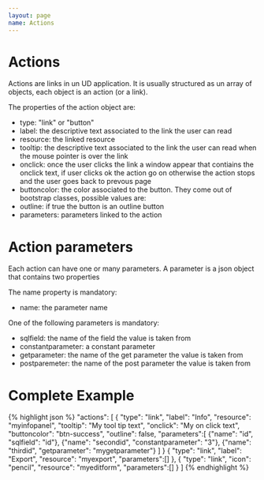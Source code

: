 ```yaml
---
layout: page
name: Actions
---
```


# Actions 

Actions are links in un UD application.
It is usually structured as un array of objects, each object is an action (or a link).

The properties of the action object are:

* type: "link" or "button"
* label: the descriptive text associated to the link the user can read
* resource: the linked resource
* tooltip: the descriptive text associated to the link the user can read when the mouse pointer is over the link
* onclick: once the user clicks the link a window appear that contiains the onclick text, if user clicks ok the action go on otherwise the action stops and the user goes back to prevous page
* buttoncolor: the color associated to the button. They come out of bootstrap classes, possible values are: 
* outline: if true the button is an outline button
* parameters: parameters linked to the action

# Action parameters

Each action can have one or many parameters.
A parameter is a json object that contains two properties

The name property is mandatory:

* name: the parameter name

One of the following parameters is mandatory:

* sqlfield: the name of the field the value is taken from
* constantparameter: a constant parameter
* getparameter: the name of the get parameter the value is taken from
* postparemeter: the name of the post parameter the value is taken from

# Complete Example

{% highlight json %}
"actions": [
    { "type": "link",
	  "label": "Info", 
      "resource": "myinfopanel",
      "tooltip": "My tool tip text",
      "onclick": "My on click text",
      "buttoncolor": "btn-success",
      "outline": false,
      "parameters":[
        {"name": "id", "sqlfield": "id"},
        {"name": "secondid", "constantparameter": "3"},
        {"name": "thirdid", "getparameter": "mygetparameter"}
      ] 
    }
    { "type": "link", "label": "Export", "resource": "myexport", "parameters":[] },
    { "type": "link", "icon": "pencil", "resource": "myeditform", "parameters":[] }
]
{% endhighlight %}

